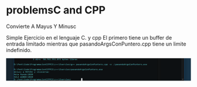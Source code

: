 # problemsC and CPP
Convierte A Mayus Y Minusc

Simple Ejercicio en el lenguaje C. y cpp 
El primero tiene un buffer de entrada limitado mientras que pasandoArgsConPuntero.cpp 
tiene un limite indefinido. 

![CMD](./firsChangeUpperToLower.png)



